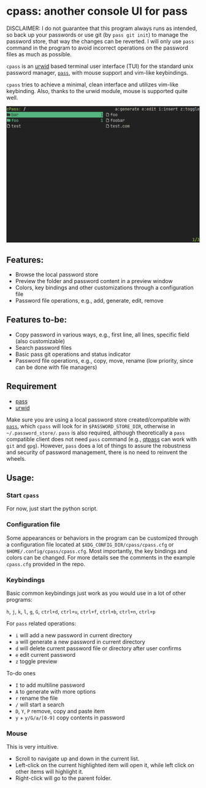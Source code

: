# cpass: another console UI for pass

DISCLAIMER: I do not guarantee that this program always runs as intended, so back up your passwords or use git (by `pass git init`) to manage the password store, that way the changes can be reverted. I will only use `pass` command in the program to avoid incorrect operations on the password files as much as possible.

`cpass` is an [urwid](http://urwid.org/) based terminal user interface (TUI) for the standard unix password manager, [`pass`](https://www.passwordstore.org/), with mouse support and vim-like keybindings.

`cpass` tries to achieve a minimal, clean interface and utilizes vim-like keybinding. Also, thanks to the urwid module, mouse is supported quite well.

![](https://github.com/OliverLew/oliverlew.github.io/blob/pictures/cpass.png?raw=true)

## Features:

- Browse the local password store
- Preview the folder and password content in a preview window
- Colors, key bindings and other customizations through a configuration file
- Password file operations, e.g., add, generate, edit, remove

## Features to-be:

- Copy password in various ways, e.g., first line, all lines, specific field (also customizable)
- Search password files
- Basic pass git operations and status indicator
- Password file operations, e.g., copy, move, rename (low priority, since can be done with file managers)

## Requirement

- [pass](https://www.passwordstore.org/)
- [urwid](http://urwid.org/)

Make sure you are using a local password store created/compatible with [`pass`](https://www.passwordstore.org/), which `cpass` will look for in `$PASSWORD_STORE_DIR`, otherwise in `~/.password_store/`. `pass` is also required, although theoretically a `pass` compatible client does not need `pass` command (e.g., [qtpass](https://qtpass.org/) can work with `git` and `gpg`). However, `pass` does a lot of things to assure the robustness and security of password management, there is no need to reinvent the wheels.

## Usage:

### Start `cpass`

For now, just start the python script.

### Configuration file

Some appearances or behaviors in the program can be customized through a configuration file located at `$XDG_CONFIG_DIR/cpass/cpass.cfg` or `$HOME/.config/cpass/cpass.cfg`. Most importantly, the key bindings and colors can be changed. For more details see the comments in the example `cpass.cfg` provided in the repo.

### Keybindings

Basic common keybindings just work as you would use in a lot of other programs:

`h`, `j`, `k`, `l`, `g`, `G`, `ctrl+d`, `ctrl+u`, `ctrl+f`, `ctrl+b`, `ctrl+n`, `ctrl+p`

For `pass` related operations:
- `i` will add a new password in current directory
- `a` will generate a new password in current directory
- `d` will delete current password file or directory after user confirms
- `e` edit current password
- `z` toggle preview

To-do ones

- `I` to add multiline password
- `A` to generate with more options
- `r` rename the file
- `/` will start a search
- `D`, `Y`, `P` remove, copy and paste item
- `y` + `y/G/a/[0-9]` copy contents in password

### Mouse

This is very intuitive.

- Scroll to navigate up and down in the current list.
- Left-click on the current highlighted item will open it, while left click on other items will highlight it.
- Right-click will go to the parent folder.
